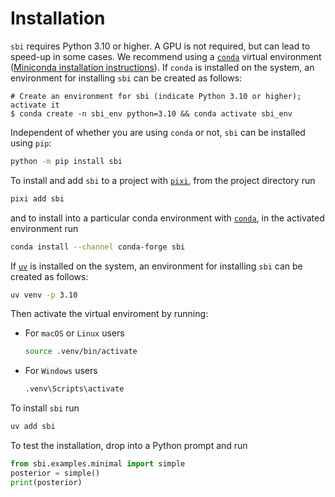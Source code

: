 # Installation

`sbi` requires Python 3.10 or higher. A GPU is not required, but can lead to
speed-up in some cases. We recommend using a
[`conda`](https://docs.conda.io/en/latest/miniconda.html) virtual environment
([Miniconda installation
instructions](https://docs.conda.io/en/latest/miniconda.html)). If `conda` is
installed on the system, an environment for installing `sbi` can be created as
follows:

```console
# Create an environment for sbi (indicate Python 3.10 or higher); activate it
$ conda create -n sbi_env python=3.10 && conda activate sbi_env
```

Independent of whether you are using `conda` or not, `sbi` can be installed
using `pip`:

```bash
python -m pip install sbi
```

To install and add `sbi` to a project with [`pixi`](https://pixi.sh/), from the project directory run

```bash
pixi add sbi
```

and to install into a particular conda environment with [`conda`](https://docs.conda.io/projects/conda/), in the activated environment run

```bash
conda install --channel conda-forge sbi
```

If [`uv`](http://docs.astral.sh/uv/) is installed on the system, an environment for installing `sbi` can be created as follows:

```bash
uv venv -p 3.10
```

Then activate the virtual enviroment by running:

- For `macOS` or `Linux` users
  ```bash
  source .venv/bin/activate
  ```

- For `Windows` users
  ```bash
  .venv\Scripts\activate
  ```

To install `sbi` run

```bash
uv add sbi
```

To test the installation, drop into a Python prompt and run

```python
from sbi.examples.minimal import simple
posterior = simple()
print(posterior)
```
